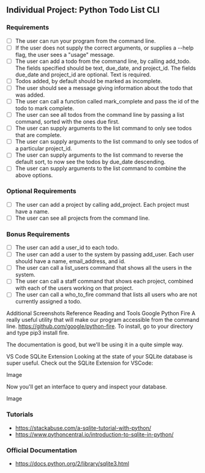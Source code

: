 ## Individual Project: Python Todo List CLI
### Requirements
- [ ] The user can run your program from the command line.
- [ ] If the user does not supply the correct arguments, or supplies a --help flag, the user sees a "usage" message. 
- [ ] The user can add a todo from the command line, by calling add_todo. The fields specified should be text, due_date, and project_id. The fields due_date and project_id are optional. Text is required.
- [ ] Todos added, by default should be marked as incomplete.
- [ ] The user should see a message giving information about the todo that was added.
- [ ] The user can call a function called mark_complete and pass the id of the todo to mark complete. 
- [ ] The user can see all todos from the command line by passing a list command, sorted with the ones due first. 
- [ ] The user can supply arguments to the list command to only see todos that are complete. 
- [ ] The user can supply arguments to the list command to only see todos of a particular project_id. 
- [ ] The user can supply arguments to the list command to reverse the default sort, to now see the todos by due_date descending.
- [ ] The user can supply arguments to the list command to combine the above options.

### Optional Requirements
- [ ] The user can add a project by calling add_project. Each project must have a name. 
- [ ] The user can see all projects from the command line.

### Bonus Requirements
- [ ] The user can add a user_id to each todo. 
- [ ] The user can add a user to the system by passing add_user. Each user should have a name, email_address, and id. 
- [ ] The user can call a list_users command that shows all the users in the system.
- [ ] The user can call a staff command that shows each project, combined with each of the users working on that project.
- [ ] The user can call a who_to_fire command that lists all users who are not currently assigned a todo.

Additional Screenshots
Reference Reading and Tools
Google Python Fire
A really useful utility that will make our program accessible from the command line. 
https://github.com/google/python-fire. To install, go to your directory and type pip3 install fire.

The documentation is good, but we'll be using it in a quite simple way.

VS Code SQLite Extension
Looking at the state of your SQLite database is super useful. Check out the SQLite Extension for VSCode:

Image

Now you'll get an interface to query and inspect your database.

Image

### Tutorials
* https://stackabuse.com/a-sqlite-tutorial-with-python/
* https://www.pythoncentral.io/introduction-to-sqlite-in-python/

### Official Documentation
* https://docs.python.org/2/library/sqlite3.html